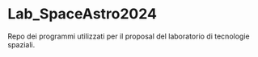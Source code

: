 # Lab_SpaceAstro2024
Repo dei programmi utilizzati per il proposal del laboratorio di tecnologie spaziali.
